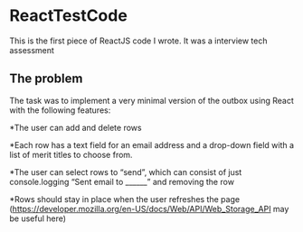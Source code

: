 # ReactTestCode
This is the first piece of ReactJS code I wrote.  It was a interview tech assessment

## The problem

The task was to implement a very minimal version of the outbox using React with the following features:

*The user can add and delete rows

*Each row has a text field for an email address and a drop-down field with a list of merit titles to choose from.

*The user can select rows to “send”, which can consist of just console.logging “Sent email to ______” and removing the row

*Rows should stay in place when the user refreshes the page (https://developer.mozilla.org/en-US/docs/Web/API/Web_Storage_API may be useful here)